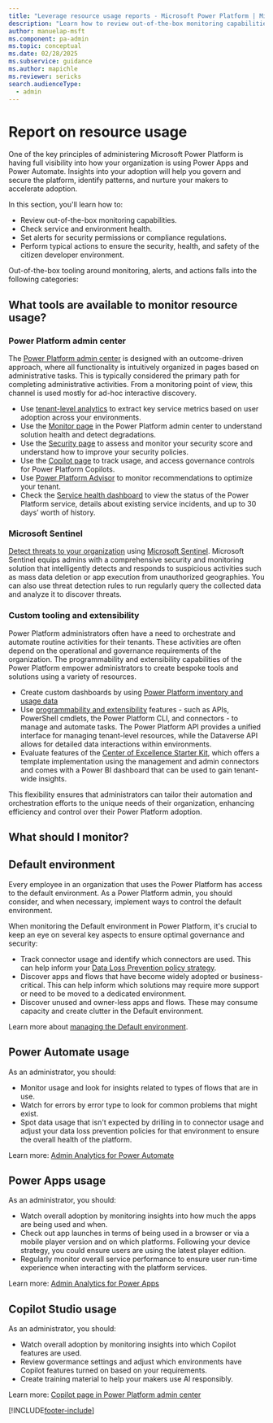 ```yaml
---
title: "Leverage resource usage reports - Microsoft Power Platform | MicrosoftDocs"
description: "Learn how to review out-of-the-box monitoring capabilities, check service and environment health, set alerts on security permissions or compliance regulations, and perform typical actions to ensure a secure, healthy, and safe citizen developer environment."
author: manuelap-msft
ms.component: pa-admin
ms.topic: conceptual
ms.date: 02/28/2025
ms.subservice: guidance
ms.author: mapichle
ms.reviewer: sericks
search.audienceType: 
  - admin
---
```

# Report on resource usage

One of the key principles of administering Microsoft Power Platform is having full visibility into how your organization is using Power Apps and Power Automate. Insights into your adoption will help you govern and secure the platform, identify patterns, and nurture your makers to accelerate adoption.

In this section, you'll learn how to:

- Review out-of-the-box monitoring capabilities.
- Check service and environment health.
- Set alerts for security permissions or compliance regulations.
- Perform typical actions to ensure the security, health, and safety of the citizen developer environment.

Out-of-the-box tooling around monitoring, alerts, and actions falls into the following categories:

## What tools are available to monitor resource usage?

### Power Platform admin center

The [Power Platform admin center](/power-platform/admin/new-admin-center) is designed with an outcome-driven approach, where all functionality is intuitively organized in pages based on administrative tasks. This is typically considered the primary path for completing administrative activities. From a monitoring point of view, this channel is used mostly for ad-hoc interactive discovery.

- Use [tenant-level analytics](/power-platform/admin/tenant-level-analytics) to extract key service metrics based on user adoption across your environments.
- Use the [Monitor page](/power-platform/admin/monitoring/monitoring-overview) in the Power Platform admin center to understand solution health and detect degradations.
- Use the [Security page](/power-platform/admin/security/security-overview) to assess and monitor your security score and understand how to improve your security policies.
- Use the [Copilot page](/power-platform/admin/copilot/copilot-hub) to track usage, and access governance controls for Power Platform Copilots.
- Use [Power Platform Advisor](/power-platform/admin/power-platform-advisor) to monitor recommendations to optimize your tenant.
- Check the [Service health dashboard](/power-platform/admin/check-online-service-health) to view the status of the Power Platform service, details about existing service incidents, and up to 30 days’ worth of history.

### Microsoft Sentinel

[Detect threats to your organization](threat-detection.md) using [Microsoft Sentinel](/azure/sentinel/business-applications/solution-overview). Microsoft Sentinel equips admins with a comprehensive security and monitoring solution that intelligently detects and responds to suspicious activities such as mass data deletion or app execution from unauthorized geographies. You can also use threat detection rules to run regularly query the collected data and analyze it to discover threats.

### Custom tooling and extensibility

Power Platform administrators often have a need to orchestrate and automate routine activities for their tenants. These activities are often depend on the operational and governance requirements of the organization. The programmability and extensibility capabilities of the Power Platform empower administrators to create bespoke tools and solutions using a variety of resources.

- Create custom dashboards by using [Power Platform inventory and usage data](/power-platform/admin/build-custom-reports)
- Use [programmability and extensibility](/power-platform/admin/programmability-extensibility-overview) features - such as APIs, PowerShell cmdlets, the Power Platform CLI, and connectors - to manage and automate tasks. The Power Platform API provides a unified interface for managing tenant-level resources, while the Dataverse API allows for detailed data interactions within environments.
- Evaluate features of the [Center of Excellence Starter Kit](../coe/starter-kit.md), which offers a template implementation using the management and admin connectors and comes with a Power BI dashboard that can be used to gain tenant-wide insights.

This flexibility ensures that administrators can tailor their automation and orchestration efforts to the unique needs of their organization, enhancing efficiency and control over their Power Platform adoption.

## What should I monitor?

## Default environment

Every employee in an organization that uses the Power Platform has access to the default environment. As a Power Platform admin, you should consider, and when necessary, implement ways to control the default environment.

When monitoring the Default environment in Power Platform, it's crucial to keep an eye on several key aspects to ensure optimal governance and security:

- Track connector usage and identify which connectors are used. This can help inform your [Data Loss Prevention policy strategy](dlp-strategy.md).
- Discover apps and flows that have become widely adopted or business-critical. This can help inform which solutions may require more support or need to be moved to a dedicated environment.
- Discover unused and owner-less apps and flows. These may consume capacity and create clutter in the Default environment.

Learn more about [managing the Default environment](manage-default-environment.md).

## Power Automate usage

As an administrator, you should:

- Monitor usage and look for insights related to types of flows that are in use.
- Watch for errors by error type to look for common problems that might exist.
- Spot data usage that isn't expected by drilling in to connector usage and adjust your data loss prevention policies for that environment to ensure the overall health of the platform.

Learn more: [Admin Analytics for Power Automate](../../admin/analytics-flow.md)

## Power Apps usage

As an administrator, you should:

- Watch overall adoption by monitoring insights into how much the apps are being used and when.
- Check out app launches in terms of being used in a browser or via a mobile player version and on which platforms. Following your device strategy, you could ensure users are using the latest player edition.
- Regularly monitor overall service performance to ensure user run-time experience when interacting with the platform services.

Learn more: [Admin Analytics for Power Apps](../../admin/analytics-powerapps.md)

## Copilot Studio usage

As an administrator, you should:

- Watch overall adoption by monitoring insights into which Copilot features are used.
- Review govermance settings and adjust which environments have Copilot features turned on based on your requirements.
- Create training material to help your makers use AI responsibly.

Learn more: [Copilot page in Power Platform admin center](/power-platform/admin/copilot/copilot-hub)

[!INCLUDE[footer-include](../../includes/footer-banner.md)]
